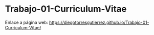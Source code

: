 # Trabajo-01-Curriculum-Vitae
Enlace a página web: https://diegotorresgutierrez.github.io/Trabajo-01-Curriculum-Vitae/
